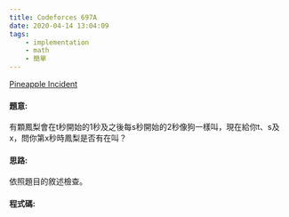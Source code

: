 ```yaml
---
title: Codeforces 697A
date: 2020-04-14 13:04:09
tags:
    - implementation
    - math
    - 簡單
---
```

[Pineapple Incident](https://codeforces.com/problemset/problem/697/A)


#### 題意:
有顆鳳梨會在t秒開始的1秒及之後每s秒開始的2秒像狗一樣叫，現在給你t、s及x，問你第x秒時鳳梨是否有在叫？
<!-- more -->
#### 思路:
依照題目的敘述檢查。

#### 程式碼:
<script src="https://gist.github.com/Daviswww/1cbfb94cced2daad54f097dbe25fefff.js"></script>